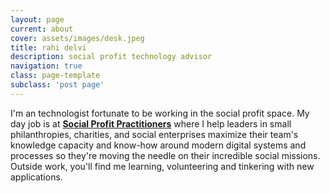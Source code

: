 ```yaml
---
layout: page
current: about
cover: assets/images/desk.jpeg
title: rahi delvi
description: social profit technology advisor
navigation: true
class: page-template
subclass: 'post page'
---
```


I'm an technologist fortunate to be working in the social profit space. My day job is at **[Social Profit Practitioners](https://www.socialprofit.us/)** where I help leaders in small philanthropies, charities, and social enterprises maximize their team's knowledge capacity and know-how around modern digital systems and processes so they're moving the needle on their incredible social missions. Outside work, you'll find me learning, volunteering and tinkering with new applications.
